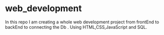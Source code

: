 # web_development
In this repo I am creating a whole web development project from frontEnd to backEnd to connecting the Db . 
Using HTML,CSS,JavaScript and SQL. 
